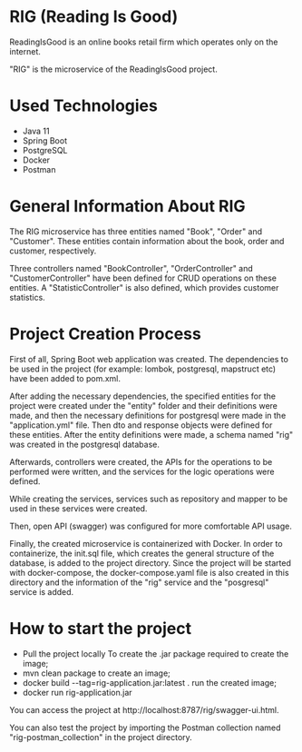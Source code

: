 # RIG (Reading Is Good)
ReadingIsGood is an online books retail firm which operates only on the internet.

"RIG" is the microservice of the ReadingIsGood project.

# Used Technologies

- Java 11
- Spring Boot
- PostgreSQL
- Docker
- Postman

# General Information About RIG
The RIG microservice has three entities named "Book", "Order" and "Customer". 
These entities contain information about the book, order and customer, respectively.

Three controllers named "BookController", "OrderController" and "CustomerController" 
have been defined for CRUD operations on these entities. 
A "StatisticController" is also defined, which provides customer statistics.

# Project Creation Process
First of all, Spring Boot web application was created. The dependencies to be used 
in the project (for example: lombok, postgresql, mapstruct etc) have been added 
to pom.xml.

After adding the necessary dependencies, the specified entities for the project 
were created under the "entity" folder and their definitions were made, and then 
the necessary definitions for postgresql were made in the "application.yml" file.
Then dto and response objects were defined for these entities. After the entity 
definitions were made, a schema named "rig" was created in the postgresql database.

Afterwards, controllers were created, the APIs for the operations to be performed 
were written, and the services for the logic operations were defined.

While creating the services, services such as repository and mapper to be used 
in these services were created.

Then, open API (swagger) was configured for more comfortable API usage.

Finally, the created microservice is containerized with Docker.
In order to containerize, the init.sql file, which creates the general structure 
of the database, is added to the project directory. Since the project will be 
started with docker-compose, the docker-compose.yaml file is also created in this 
directory and the information of the "rig" service and the "posgresql" service is 
added.

# How to start the project

- Pull the project locally
  To create the .jar package required to create the image;
- mvn clean package
  to create an image;
- docker build --tag=rig-application.jar:latest .
  run the created image;
- docker run rig-application.jar

You can access the project at http://localhost:8787/rig/swagger-ui.html.

You can also test the project by importing the Postman collection named 
"rig-postman_collection" in the project directory.